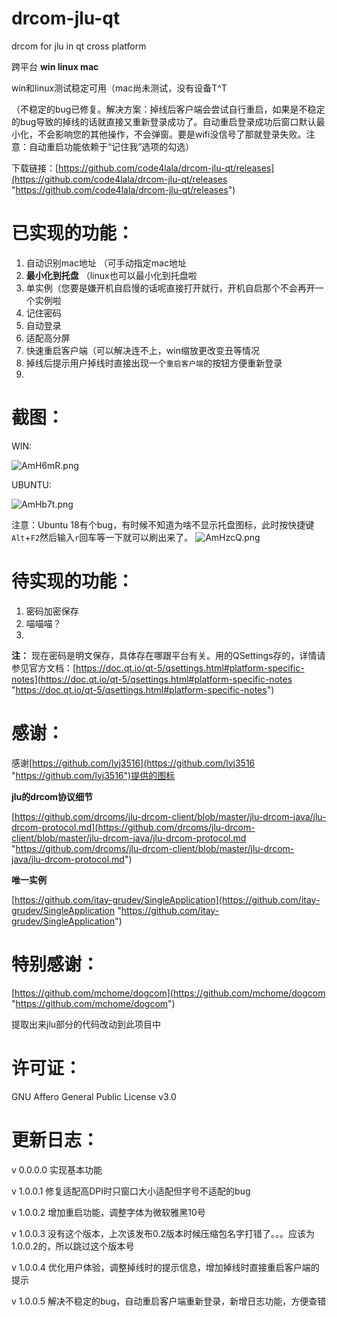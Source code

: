 # drcom-jlu-qt
drcom for jlu in qt cross platform

跨平台 **win linux mac**

win和linux测试稳定可用（mac尚未测试，没有设备T^T

（不稳定的bug已修复。解决方案：掉线后客户端会尝试自行重启，如果是不稳定的bug导致的掉线的话就直接又重新登录成功了。自动重启登录成功后窗口默认最小化，不会影响您的其他操作，不会弹窗。要是wifi没信号了那就登录失败。注意：自动重启功能依赖于“记住我”选项的勾选）

下载链接：[https://github.com/code4lala/drcom-jlu-qt/releases](https://github.com/code4lala/drcom-jlu-qt/releases "https://github.com/code4lala/drcom-jlu-qt/releases")

# 已实现的功能： #

1. 自动识别mac地址 （可手动指定mac地址
2. **最小化到托盘** （linux也可以最小化到托盘啦
3. 单实例（您要是嫌开机自启慢的话呢直接打开就行，开机自启那个不会再开一个实例啦
4. 记住密码
5. 自动登录
6. 适配高分屏
7. 快速重启客户端（可以解决连不上，win缩放更改变丑等情况
8. 掉线后提示用户掉线时直接出现一个`重启客户端`的按钮方便重新登录
9. 

# 截图： #
WIN:

![AmH6mR.png](https://s2.ax1x.com/2019/03/18/AmH6mR.png)

UBUNTU:

![AmHb7t.png](https://s2.ax1x.com/2019/03/18/AmHb7t.png)

注意：Ubuntu 18有个bug，有时候不知道为啥不显示托盘图标，此时按快捷键`Alt`+`F2`然后输入`r`回车等一下就可以刷出来了。
![AmHzcQ.png](https://s2.ax1x.com/2019/03/18/AmHzcQ.png)

# 待实现的功能： #

1. 密码加密保存
2. 喵喵喵？
3. 

**注：**
现在密码是明文保存，具体存在哪跟平台有关。用的QSettings存的，详情请参见官方文档：[https://doc.qt.io/qt-5/qsettings.html#platform-specific-notes](https://doc.qt.io/qt-5/qsettings.html#platform-specific-notes "https://doc.qt.io/qt-5/qsettings.html#platform-specific-notes")

# 感谢： #

感谢[https://github.com/lyj3516](https://github.com/lyj3516 "https://github.com/lyj3516")提供的图标

**jlu的drcom协议细节**

[https://github.com/drcoms/jlu-drcom-client/blob/master/jlu-drcom-java/jlu-drcom-protocol.md](https://github.com/drcoms/jlu-drcom-client/blob/master/jlu-drcom-java/jlu-drcom-protocol.md "https://github.com/drcoms/jlu-drcom-client/blob/master/jlu-drcom-java/jlu-drcom-protocol.md")

**唯一实例**

[https://github.com/itay-grudev/SingleApplication](https://github.com/itay-grudev/SingleApplication "https://github.com/itay-grudev/SingleApplication")

# 特别感谢： #

[https://github.com/mchome/dogcom](https://github.com/mchome/dogcom "https://github.com/mchome/dogcom")

提取出来jlu部分的代码改动到此项目中

# 许可证： #

GNU Affero General Public License v3.0

# 更新日志： #

v 0.0.0.0 实现基本功能

v 1.0.0.1 修复适配高DPI时只窗口大小适配但字号不适配的bug

v 1.0.0.2 增加重启功能，调整字体为微软雅黑10号

v 1.0.0.3 没有这个版本，上次该发布0.2版本时候压缩包名字打错了。。。应该为1.0.0.2的，所以跳过这个版本号

v 1.0.0.4 优化用户体验，调整掉线时的提示信息，增加掉线时直接重启客户端的提示

v 1.0.0.5 解决不稳定的bug，自动重启客户端重新登录，新增日志功能，方便查错

